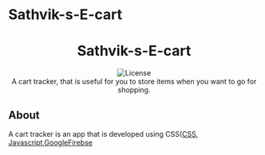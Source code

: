 # Sathvik-s-E-cart
<h1 align="center">Sathvik-s-E-cart</h1>
<p align="center"><img src="https://poser.pugx.org/cpriego/valet-linux/license.svg" alt="License"></a>
<br>
A cart tracker, that is useful for you to store items when you want to go for shopping.
</p>

## About
A cart tracker is an app that is developed using CSS([CSS](https://developer.mozilla.org/en-US/docs/Web/CSS), [Javascript](https://devdocs.io/javascript/),[GoogleFirebse](https://firebase.google.com/)
